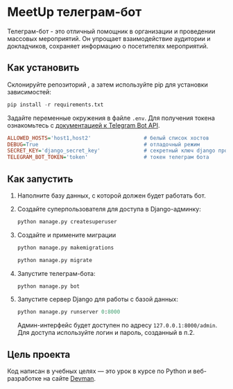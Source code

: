 # MeetUp телеграм-бот

Телеграм-бот - это отличный помощник в организации и проведении массовых мероприятий. Он упрощает взаимодействие аудитории и докладчиков, сохраняет информацию о посетителях мероприятий.

## Как установить

Склонируйте репозиторий , а затем используйте pip для установки зависимостей:

```python
pip install -r requirements.txt
```

Задайте переменные окружения в файле `.env`. Для получения токена ознакомьтесь с [документацией к Telegram Bot API](https://core.telegram.org/bots/features#botfather).

```ini
ALLOWED_HOSTS='host1,host2'                 # белый список хостов
DEBUG=True                                  # отладочный режим
SECRET_KEY='django_secret_key'              # секретный ключ django проекта
TELEGRAM_BOT_TOKEN='token'                  # токен телеграм бота
```

## Как запустить

1. Наполните базу данных, с которой должен будет работать бот.

2. Создайте суперпользователя для доступа в Django-админку:

    ```python
    python manage.py createsuperuser
    ```

3. Создайте и примените миграции
    
    ```python
    python manage.py makemigrations
    ```
    
    ```python
    python manage.py migrate
    ```
    
4. Запустите телеграм-бота:
    
    ```python
    python manage.py bot
    ```
    
5. Запустите сервер Django для работы с базой данных:
    
    ```python
    python manage.py runserver 0:8000
    ```
    
    Админ-интерфейс будет доступен по адресу `127.0.0.1:8000/admin`.<br>
    Для доступа используйте логин и пароль, созданный в п.2.

## Цель проекта

Код написан в учебных целях — это урок в курсе по Python и веб-разработке на сайте [Devman](https://dvmn.org).